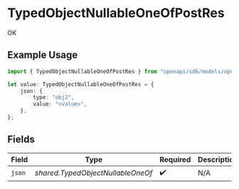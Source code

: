 # TypedObjectNullableOneOfPostRes

OK

## Example Usage

```typescript
import { TypedObjectNullableOneOfPostRes } from "openapi/sdk/models/operations";

let value: TypedObjectNullableOneOfPostRes = {
    json: {
        type: "obj2",
        value: "<value>",
    },
};
```

## Fields

| Field                             | Type                              | Required                          | Description                       |
| --------------------------------- | --------------------------------- | --------------------------------- | --------------------------------- |
| `json`                            | *shared.TypedObjectNullableOneOf* | :heavy_check_mark:                | N/A                               |